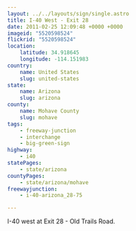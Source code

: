 ```yaml
---
layout: ../../layouts/sign/single.astro
title: I-40 West - Exit 28
date: 2011-02-25 12:09:48 +0000 +0000
imageid: "5520598524"
flickrid: "5520598524"
location:
    latitude: 34.918645
    longitude: -114.151983
country:
    name: United States
    slug: united-states
state:
    name: Arizona
    slug: arizona
county:
    name: Mohave County
    slug: mohave
tags:
    - freeway-junction
    - interchange
    - big-green-sign
highway:
    - i40
statePages:
    - state/arizona
countyPages:
    - state/arizona/mohave
freewayjunction:
    - i-40-arizona_28-75

---
```

I-40 west at Exit 28 - Old Trails Road.